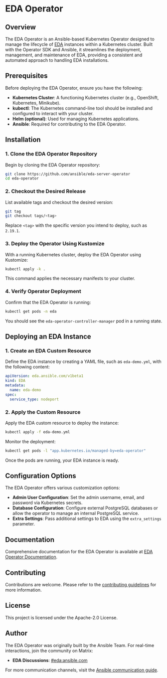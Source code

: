 # EDA Operator

## Overview

The EDA Operator is an Ansible-based Kubernetes Operator designed to manage the lifecycle of [EDA](https://github.com/ansible/event-driven-ansible) instances within a Kubernetes cluster. Built with the Operator SDK and Ansible, it streamlines the deployment, management, and maintenance of EDA, providing a consistent and automated approach to handling EDA installations.

## Prerequisites

Before deploying the EDA Operator, ensure you have the following:

- **Kubernetes Cluster**: A functioning Kubernetes cluster (e.g., OpenShift, Kubernetes, Minikube).
- **kubectl**: The Kubernetes command-line tool should be installed and configured to interact with your cluster.
- **Helm (optional)**: Used for managing Kubernetes applications.
- **Ansible**: Required for contributing to the EDA Operator.

## Installation

### 1. Clone the EDA Operator Repository

Begin by cloning the EDA Operator repository:

```bash
git clone https://github.com/ansible/eda-server-operator
cd eda-operator
```

### 2. Checkout the Desired Release

List available tags and checkout the desired version:

```bash
git tag
git checkout tags/<tag>
```

Replace `<tag>` with the specific version you intend to deploy, such as `2.19.1`.

### 3. Deploy the Operator Using Kustomize

With a running Kubernetes cluster, deploy the EDA Operator using Kustomize:

```bash
kubectl apply -k .
```

This command applies the necessary manifests to your cluster.

### 4. Verify Operator Deployment

Confirm that the EDA Operator is running:

```bash
kubectl get pods -n eda
```

You should see the `eda-operator-controller-manager` pod in a running state.

## Deploying an EDA Instance

### 1. Create an EDA Custom Resource

Define the EDA instance by creating a YAML file, such as `eda-demo.yml`, with the following content:

```yaml
apiVersion: eda.ansible.com/v1beta1
kind: EDA
metadata:
  name: eda-demo
spec:
  service_type: nodeport
```

### 2. Apply the Custom Resource

Apply the EDA custom resource to deploy the instance:

```bash
kubectl apply -f eda-demo.yml
```

Monitor the deployment:

```bash
kubectl get pods -l "app.kubernetes.io/managed-by=eda-operator"
```

Once the pods are running, your EDA instance is ready.

## Configuration Options

The EDA Operator offers various customization options:

- **Admin User Configuration**: Set the admin username, email, and password via Kubernetes secrets.
- **Database Configuration**: Configure external PostgreSQL databases or allow the operator to manage an internal PostgreSQL service.
- **Extra Settings**: Pass additional settings to EDA using the `extra_settings` parameter.

## Documentation

Comprehensive documentation for the EDA Operator is available at [EDA Operator Documentation](https://ansible.readthedocs.io/projects/eda-operator/).

## Contributing

Contributions are welcome. Please refer to the [contributing guidelines](https://github.com/ansible/eda-server-operator/blob/main/CONTRIBUTING.md) for more information.

## License

This project is licensed under the Apache-2.0 License.

## Author

The EDA Operator was originally built by the Ansible Team. For real-time interactions, join the community on Matrix:

- **EDA Discussions**: [#eda:ansible.com](https://matrix.to/#/#eda:ansible.com)

For more communication channels, visit the [Ansible communication guide](https://docs.ansible.com/ansible/latest/community/communication.html).

